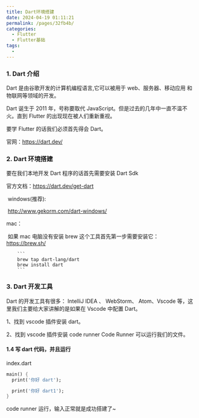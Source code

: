 ```yaml
---
title: Dart环境搭建
date: 2024-04-19 01:11:21
permalink: /pages/32fb4b/
categories:
  - Flutter
  - Flutter基础
tags:
  -
---
```


### 1. Dart 介绍

Dart 是由谷歌开发的计算机编程语言,它可以被用于 web、服务器、移动应用 和物联网等领域的开发。

Dart 诞生于 2011 年，号称要取代 JavaScript。但是过去的几年中一直不温不火。直到 Flutter 的出现现在被人们重新重视。

要学 Flutter 的话我们必须首先得会 Dart。

官网：https://dart.dev/

### 2. Dart 环境搭建

要在我们本地开发 Dart 程序的话首先需要安装 Dart Sdk

官方文档：https://dart.dev/get-dart

​ windows(推荐):

​ http://www.gekorm.com/dart-windows/

mac：

​ 如果 mac 电脑没有安装 brew 这个工具首先第一步需要安装它： https://brew.sh/

        ```
        brew tap dart-lang/dart
        brew install dart
        ```

### 3. Dart 开发工具

Dart 的开发工具有很多： IntelliJ IDEA 、 WebStorm、 Atom、Vscode 等，这里我们主要给大家讲解的是如果在 Vscode 中配置 Dart。

1、找到 vscode 插件安装 dart。

2、找到 vscode 插件安装 code runner Code Runner 可以运行我们的文件。

#### 1.4 写 dart 代码，并且运行

index.dart

```dart
main() {
  print('你好 dart');

  print('你好 dart1');
}
```

code runner 运行，输入正常就是成功搭建了~

